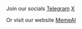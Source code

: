 Join our socials
[Telegram](https://t.me/meme_portal)
[X](https://x.com/memeai)

Or visit our website
[MemeAI](https://memeai.io)